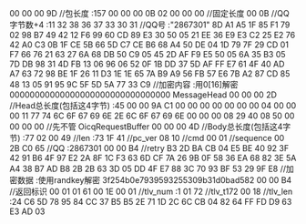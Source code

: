 00 00 00 9D //包长度 :157
00 00 00 0B 02 00 00 00 //固定长度
00 0B //QQ字节数+4 :11
32 38 36 37 33 30 31 //QQ号 :"2867301"
8D A1 A5 1F 85 F1 79 02 98 B7 49 42 12 F6 99 60 CD 89 E3 30 50 05 21 EE 36 E9 E3 C2 25 E2 76 42 A0 C3 0B 1F CE 5B 66 5D C7 CE B6 68 A4 50 DE 04 1D 79 7F 29 CD 01 F7 66 76 21 63 27 6A 68 DB 50 C9 05 45 2D AF F9 E5 50 05 6A 35 B3 05 7D DB 98 31 4D FB 13 06 96 06 52 0F 1B DD 37 5D AF FF E7 61 4F 40 AD A7 63 72 98 BE 1F 26 11 D3 1E 1E 65 7A B9 A9 56 FB 57 E6 7B A2 87 CD 85 48 13 05 91 95 9C 5F 5D 5A 77 33 C9 //加密内容 :用0[16]解密 00000000000000000000000000000000
	MessageHead
	00 00 00 2D //Head总长度(包括这4字节) :45
	00 00 9A C1 00 00 00 00 00 00 00 04 00 00 00 11 77 74 6C 6F 67 69 6E 2E 6C 6F 67 69 6E 00 00 00 08 29 40 08 50 00 00 00 00 //先不管
	OicqRequestBuffer
	00 00 00 4D //Body总长度(包括这4字节) :77
	02
	00 49 //len :73
	1F 41 //pc_ver
	08 10 //cmd
	00 01 //sequence
	00 2B C0 65 //QQ :2867301
	00
	00
	B4 //retry
	B3 2D BA CB 04 E5 BE 40 92 3F 42 91 B6 4F 97 E2 2A 8F 1C F3 63 6D CF 7A 26 9B 0F 58 36 EA 68 82 3E 5A A4 38 B7 AD B8 2B 2B 63 3D 05 DD 4F E7 88 3C 70 93 BF 53 29 9F E8 //加密数据 :使用randkey解密 3f254b0e7939593255309b31d0bad582
		00 00
		B4 //返回标识
		00 01
		01 61 00 1E
		00
		01 //tlv_num :1
		01 72 //tlv_t172
		00 18 //tlv_len :24
		C6 5D 78 95 84 CC 37 B5 B5 2E 71 1D 2C 6C CB 04 82 64 FF FD D9 63 E3 AD
	03
